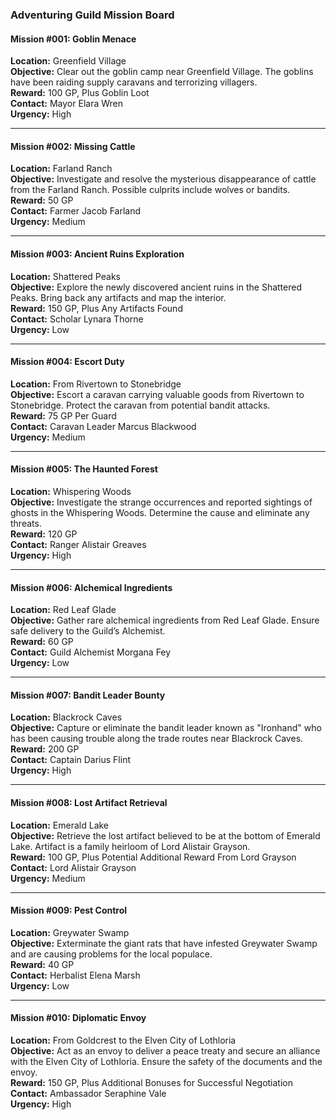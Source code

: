 ### Adventuring Guild Mission Board

#### Mission #001: Goblin Menace

**Location:** Greenfield Village  
**Objective:** Clear out the goblin camp near Greenfield Village. The goblins have been raiding supply caravans and terrorizing villagers.  
**Reward:** 100 GP, Plus Goblin Loot  
**Contact:** Mayor Elara Wren  
**Urgency:** High

---

#### Mission #002: Missing Cattle

**Location:** Farland Ranch  
**Objective:** Investigate and resolve the mysterious disappearance of cattle from the Farland Ranch. Possible culprits include wolves or bandits.  
**Reward:** 50 GP  
**Contact:** Farmer Jacob Farland  
**Urgency:** Medium

---

#### Mission #003: Ancient Ruins Exploration

**Location:** Shattered Peaks  
**Objective:** Explore the newly discovered ancient ruins in the Shattered Peaks. Bring back any artifacts and map the interior.  
**Reward:** 150 GP, Plus Any Artifacts Found  
**Contact:** Scholar Lynara Thorne  
**Urgency:** Low

---

#### Mission #004: Escort Duty

**Location:** From Rivertown to Stonebridge  
**Objective:** Escort a caravan carrying valuable goods from Rivertown to Stonebridge. Protect the caravan from potential bandit attacks.  
**Reward:** 75 GP Per Guard  
**Contact:** Caravan Leader Marcus Blackwood  
**Urgency:** Medium

---

#### Mission #005: The Haunted Forest

**Location:** Whispering Woods  
**Objective:** Investigate the strange occurrences and reported sightings of ghosts in the Whispering Woods. Determine the cause and eliminate any threats.  
**Reward:** 120 GP  
**Contact:** Ranger Alistair Greaves  
**Urgency:** High

---

#### Mission #006: Alchemical Ingredients

**Location:** Red Leaf Glade  
**Objective:** Gather rare alchemical ingredients from Red Leaf Glade. Ensure safe delivery to the Guild’s Alchemist.  
**Reward:** 60 GP  
**Contact:** Guild Alchemist Morgana Fey  
**Urgency:** Low

---

#### Mission #007: Bandit Leader Bounty

**Location:** Blackrock Caves  
**Objective:** Capture or eliminate the bandit leader known as "Ironhand" who has been causing trouble along the trade routes near Blackrock Caves.  
**Reward:** 200 GP  
**Contact:** Captain Darius Flint  
**Urgency:** High

---

#### Mission #008: Lost Artifact Retrieval

**Location:** Emerald Lake  
**Objective:** Retrieve the lost artifact believed to be at the bottom of Emerald Lake. Artifact is a family heirloom of Lord Alistair Grayson.  
**Reward:** 100 GP, Plus Potential Additional Reward From Lord Grayson  
**Contact:** Lord Alistair Grayson  
**Urgency:** Medium

---

#### Mission #009: Pest Control

**Location:** Greywater Swamp  
**Objective:** Exterminate the giant rats that have infested Greywater Swamp and are causing problems for the local populace.  
**Reward:** 40 GP  
**Contact:** Herbalist Elena Marsh  
**Urgency:** Low

---

#### Mission #010: Diplomatic Envoy

**Location:** From Goldcrest to the Elven City of Lothloria  
**Objective:** Act as an envoy to deliver a peace treaty and secure an alliance with the Elven City of Lothloria. Ensure the safety of the documents and the envoy.  
**Reward:** 150 GP, Plus Additional Bonuses for Successful Negotiation  
**Contact:** Ambassador Seraphine Vale  
**Urgency:** High